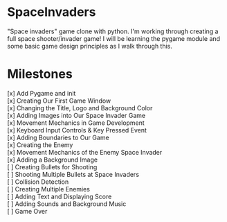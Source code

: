 # SpaceInvaders
"Space invaders" game clone with python. I'm working through creating a full space shooter/invader 
game! I will be learning the pygame module and some basic game design principles
as I walk through this.

# Milestones
[x] Add Pygame and init\
[x] Creating Our First Game Window\
[x] Changing the Title, Logo and Background Color\
[x] Adding Images into Our Space Invader Game\
[x] Movement Mechanics in Game Development\
[x] Keyboard Input Controls & Key Pressed Event\
[x] Adding Boundaries to Our Game\
[x] Creating the Enemy\
[x] Movement Mechanics of the Enemy Space Invader\
[x] Adding a Background Image\
[ ] Creating Bullets for Shooting\
[ ] Shooting Multiple Bullets at Space Invaders\
[ ] Collision Detection\
[ ] Creating Multiple Enemies\
[ ] Adding Text and Displaying Score\
[ ] Adding Sounds and Background Music\
[ ] Game Over
